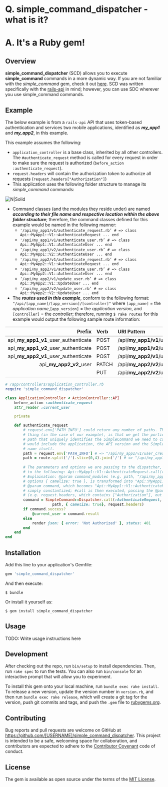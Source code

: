 # Q. simple_command_dispatcher - what is it?
# A. It's a Ruby gem!

## Overview
__simple_command_dispatcher__ (SCD) allows you to execute __simple_command__ commands in a more dynamic way. If you are not familiar with the _simple_command_ gem, check it out [here][simple-command]. SCD was written specifically with the [rails-api][rails-api] in mind; however, you can use SDC wherever you use simple_command commands. 

## Example
The below example is from a `rails-api` API that uses token-based authentication and services two mobile applications, identified as *__my_app1__* and *__my_app2__*, in this example.

This example assumes the following:

* `application_controller` is a base class, inherited by all other controllers. The `#authenticate_request` method is called for every request in order to make sure the request is authorized (`before_action :authenticate_request`).
* `request.headers` will contain the authorization token to authorize all requests (`request.headers["Authorization"]`)
* This application uses the following folder structure to manage its _simple_command_ commands:

![N|Solid](https://cldup.com/1UeyWzOLic.png)

 * Command classes (and the modules they reside under) are named *__according to their file name and respective location within the above folder structure__*; therefore, the command classes defined for this example would be named in the following manner:
   * ```'/api/my_app1/v1/authenticate_request.rb’ # => class Api::MyApp1::V1::AuthenticateRequest ... end```
   * ```'/api/my_app1/v1/authenticate_user.rb’ # => class Api::MyApp1::V1::AuthenticateUser ... end```
   * ```‘/api/my_app1/v2/authenticate_user.rb’ # => class Api::MyApp1::V2::AuthenticateUser ... end```
   * ```'/api/my_app2/v1/authenticate_request.rb’ # => class Api::MyApp2::V1::AuthenticateRequest ... end```
   * ```'/api/my_app2/v1/authenticate_user.rb’ # => class Api::MyApp2::V1::AuthenticateUser ... end```
   * ```‘/api/my_app2/v1/update_user.rb’ # => class Api::MyApp2::V1::UpdateUser ... end```
   * ```‘/api/my_app2/v2/update_user.rb’ # => class Api::MyApp2::V2::UpdateUser ... end```
* The *__routes used in this example__*, conform to the following format: `"/api/[app_name]/[app_version]/[controller]"` where `[app_name]` = the _application name_,`[app_version]` = the _application version_, and `[controller]` = the _controller_; therefore, running `$ rake routes` for this example would output the following sample route information:

| Prefix        | Verb | URI Pattern | Controller#Action 
|-------------:|:-------------|:------------------|:------------------|
| api_**my_app1_v1**_user_authenticate | POST  | /api/**my_app1/v1**/user/authenticate(.:format) | api/**my_app1/v1**/authentication#create |
| api_**my_app1_v2**_user_authenticate | POST  | /api/**my_app1/v2**/user/authenticate(.:format) | api/**my_app1/v2**/authentication#create |
| api_**my_app2_v1**_user_authenticate | POST  | /api/**my_app2/v1**/user/authenticate(.:format) | api/**my_app2/v1**/authentication#create |
| api_**my_app2_v2**_user | PATCH | /api/**my_app2/v2**/users/:id(.:format) | api/**my_app2/v2**/users#update |
|  | PUT | /api/**my_app2/v2**/users/:id(.:format) | api/**my_app2/v2**/users#update |

```ruby 
# /app/controllers/application_controller.rb
require 'simple_command_dispatcher'

class ApplicationController < ActionController::API
    before_action :authenticate_request
    attr_reader :current_user

    private

    def authenticate_request
        # request.env['PATH_INFO'] could return any number of paths. The important
        # thing (in the case of our example), is that we get the portion of the 
        # path that uniquely identifies the SimpleCommand we need to call; this 
        # would include the application, the API version and the SimpleCommand
        # name itself.
        path = request.env['PATH_INFO'] # => "/api/my_app1/v1/user_create”
        path = route.split('/').slice(0,4).join('/') # => "/api/my_app1/v1/"
        
        # The parameters and options we are passing to the dispatcher, wind up equating
        # to the following: Api::MyApp1::V1::AuthenticateRequest.call(request.headers).
        # Explaination: @param command_modules (e.g. path, "/api/my_app1/v1/"), in concert with @param 
        # options { camelize: true }, is transformed into "Api::MyApp1::V1" and prepended to the 
        # @param command, which becomes "Api::MyApp1::V1::AuthenticateRequest." This string is then
        # simply constantized; #call is then executed, passing the @param command_parameters
        # (e.g. request.headers, which contains ["Authorization"], out authorization token).
        command = SimpleCommand::Dispatcher.call(:AuthenticateRequest, 
                     path, { camelize: true}, request.headers)
        if command.success?
            @current_user = command.result
        else
            render json: { error: 'Not Authorized' }, status: 401
        end
    end
end
```

## Installation

Add this line to your application's Gemfile:

```ruby
gem 'simple_command_dispatcher'
```

And then execute:

    $ bundle

Or install it yourself as:

    $ gem install simple_command_dispatcher

## Usage

TODO: Write usage instructions here

## Development

After checking out the repo, run `bin/setup` to install dependencies. Then, run `rake spec` to run the tests. You can also run `bin/console` for an interactive prompt that will allow you to experiment.

To install this gem onto your local machine, run `bundle exec rake install`. To release a new version, update the version number in `version.rb`, and then run `bundle exec rake release`, which will create a git tag for the version, push git commits and tags, and push the `.gem` file to [rubygems.org](https://rubygems.org).

## Contributing

Bug reports and pull requests are welcome on GitHub at https://github.com/[USERNAME]/simple_command_dispatcher. This project is intended to be a safe, welcoming space for collaboration, and contributors are expected to adhere to the [Contributor Covenant](http://contributor-covenant.org) code of conduct.


## License

The gem is available as open source under the terms of the [MIT License](http://opensource.org/licenses/MIT).

   [simple-command]: <https://rubygems.org/gems/simple_command>
   [rails-api]: <https://rubygems.org/gems/rails-api>

